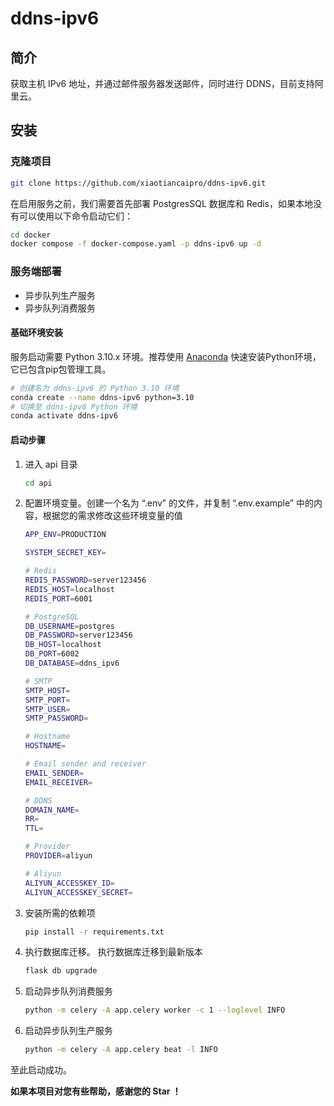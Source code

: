 # ddns-ipv6



## 简介

获取主机 IPv6 地址，并通过邮件服务器发送邮件，同时进行 DDNS，目前支持阿里云。




## 安装



### 克隆项目

```bash
git clone https://github.com/xiaotiancaipro/ddns-ipv6.git
```

在启用服务之前，我们需要首先部署 PostgresSQL 数据库和 Redis，如果本地没有可以使用以下命令启动它们：

```bash
cd docker
docker compose -f docker-compose.yaml -p ddns-ipv6 up -d
```



### 服务端部署

- 异步队列生产服务
- 异步队列消费服务



#### 基础环境安装

服务启动需要 Python 3.10.x 环境。推荐使用 [Anaconda](https://docs.anaconda.com/free/anaconda/install/) 快速安装Python环境，它已包含pip包管理工具。

```bash
# 创建名为 ddns-ipv6 的 Python 3.10 环境
conda create --name ddns-ipv6 python=3.10
# 切换至 ddns-ipv6 Python 环境
conda activate ddns-ipv6
```



#### 启动步骤

1. 进入 api 目录

   ```bash
   cd api
   ```

2. 配置环境变量。创建一个名为 “.env” 的文件，并复制 “.env.example” 中的内容，根据您的需求修改这些环境变量的值

   ```bash
   APP_ENV=PRODUCTION
   
   SYSTEM_SECRET_KEY=
   
   # Redis
   REDIS_PASSWORD=server123456
   REDIS_HOST=localhost
   REDIS_PORT=6001
   
   # PostgreSQL
   DB_USERNAME=postgres
   DB_PASSWORD=server123456
   DB_HOST=localhost
   DB_PORT=6002
   DB_DATABASE=ddns_ipv6
   
   # SMTP
   SMTP_HOST=
   SMTP_PORT=
   SMTP_USER=
   SMTP_PASSWORD=
   
   # Hostname
   HOSTNAME=
   
   # Email sender and receiver
   EMAIL_SENDER=
   EMAIL_RECEIVER=
   
   # DDNS
   DOMAIN_NAME=
   RR=
   TTL=
   
   # Provider
   PROVIDER=aliyun
   
   # Aliyun
   ALIYUN_ACCESSKEY_ID=
   ALIYUN_ACCESSKEY_SECRET=
   ```

3. 安装所需的依赖项

   ```bash
   pip install -r requirements.txt
   ```

4. 执行数据库迁移。 执行数据库迁移到最新版本

   ```bash
   flask db upgrade
   ```

5. 启动异步队列消费服务

   ```bash
   python -m celery -A app.celery worker -c 1 --loglevel INFO
   ```

6. 启动异步队列生产服务

   ```bash
   python -m celery -A app.celery beat -l INFO
   ```

至此启动成功。



**如果本项目对您有些帮助，感谢您的 Star ！**

